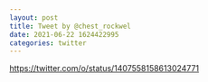 ```yaml
--- 
layout: post 
title: Tweet by @chest_rockwel 
date: 2021-06-22 1624422995 
categories: twitter 
--- 
```

https://twitter.com/o/status/1407558158613024771